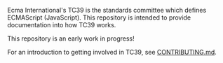 Ecma International's TC39 is the standards committee which defines ECMAScript (JavaScript). This repository is intended to provide documentation into how TC39 works.

This repository is an early work in progress!

For an introduction to getting involved in TC39, see [CONTRIBUTING.md](https://github.com/tc39/ecma262/blob/master/CONTRIBUTING.md).
